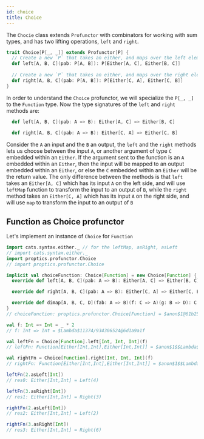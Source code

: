 ```yaml
---
id: choice
title: Choice
---
```


The `Chocie` class extends `Profunctor` with combinators for working with sum types, and has two lifting operations, `left` and `right`.

```scala
trait Choice[P[_, _]] extends Profunctor[P] {
  // Create a new `P` that takes an either, and maps over the left element of the either
  def left[A, B, C](pab: P[A, B]): P[Either[A, C], Either[B, C]]
  
  // Create a new `P` that takes an either, and maps over the right element of the either
  def right[A, B, C](pab: P[A, B]): P[Either[C, A], Either[C, B]]
}
```

In order to understand the `Choice` profunctor, we will specialize the `P[_, _]` to the `Function` type. Now the type signatures 
of the `left` and `right` methods are:

```scala
  def left[A, B, C](pab: A => B): Either[A, C] => Either[B, C]
  
  def right[A, B, C](pab: A => B): Either[C, A] => Either[C, B]
```  

Consider the `A` an input and the `B` an output, the `left` and the `right` methods lets us choose between the input `A`, 
or another argument of type `C` embedded within an `Either`. If the argument sent to the function is an `A` embedded within an `Either`,
then the input will be mapped to an output embedded within an `Either`, or else the `C` embedded within an `Either` will be the return value.
The only difference between the methods is that `left` takes an `Either[A, C]` which has its input `A` on the left side, and will use `leftMap` function 
to transform the input to an output of `B`, while the `right` method takes an `Either[C, A]` which has its input `A` on the right side, and will use `map`
to transform the input to an output of `B`

## Function as Choice profunctor

Let's implement an instance of `Choice` for `Function`

```scala
import cats.syntax.either._ // for the leftMap, asRight, asLeft
// import cats.syntax.either._
import proptics.profunctor.Choice
// import proptics.profunctor.Choice

implicit val choiceFunction: Choice[Function] = new Choice[Function] {
  override def left[A, B, C](pab: A => B): Either[A, C] => Either[B, C] = _.leftMap(pab)

  override def right[A, B, C](pab: A => B): Either[C, A] => Either[C, B] = _.map(pab)

  override def dimap[A, B, C, D](fab: A => B)(f: C => A)(g: B => D): C => D = g compose fab compose f
}
// choiceFunction: proptics.profunctor.Choice[Function] = $anon$1@61b256e1

val f: Int => Int = _ * 2
// f: Int => Int = $Lambda$11374/934306524@6d1a9a1f

val leftFn = Choice[Function].left[Int, Int, Int](f)
// leftFn: Function[Either[Int,Int],Either[Int,Int]] = $anon$1$$Lambda$11375/127097346@43714523

val rightFn = Choice[Function].right[Int, Int, Int](f)
// rightFn: Function[Either[Int,Int],Either[Int,Int]] = $anon$1$$Lambda$11376/361603221@c2d7e79

leftFn(2.asLeft[Int])
// res0: Either[Int,Int] = Left(4)

leftFn(3.asRight[Int])
// res1: Either[Int,Int] = Right(3)

rightFn(2.asLeft[Int])
// res2: Either[Int,Int] = Left(2)

rightFn(3.asRight[Int])
// res3: Either[Int,Int] = Right(6)
``` 


